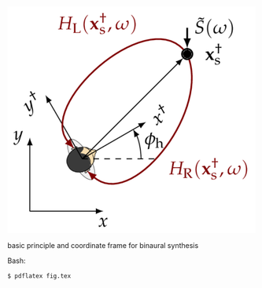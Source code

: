 ![Fig](fig.png)

basic principle and coordinate frame for binaural synthesis

Bash:
```Bash
$ pdflatex fig.tex
```
